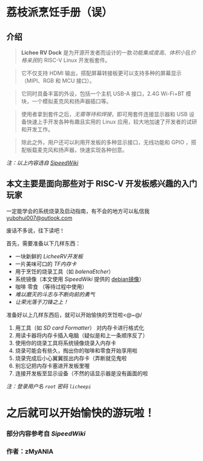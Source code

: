 # **荔枝派烹饪手册（误）**

## **介绍**

> **Lichee RV Dock** 是为开源开发者而设计的一款*功能集成度高*、*体积小*且*价格亲民*的 RISC-V Linux 开发板套件。

> 它不仅支持 HDMI 输出，搭配屏幕转接板更可以支持多种的屏幕显示（MIPI、RGB 和 MCU 接口）。

> 它同时具备丰富的外设，包括一个主机 USB-A 接口，2.4G Wi-Fi+BT 模块，一个模拟麦克风和扬声器插口等。

> 使用者拿到套件之后，*无需等待和焊接*，即可用套件连接显示器和 USB 设备快速上手开发各种有趣且实用的 Linux 应用，较大地加速了开发者的试研和开发工作。

> 除此之外，用户还可以利用开发板的多种显示接口，无线功能和 GPIO ，搭配板载麦克风和扬声器，快速实现各种创意。

*注：以上内容选自 [SipeedWiki](https://en.wiki.sipeed.com/hardware/zh/lichee/RV/flash.html)*


## 本文主要是面向那些对于 RISC-V 开发板感兴趣的入门玩家

一定能学会的系统烧录及启动指南，有不会的地方可以私信我 yubohui007@outlook.com

废话不多说，往下读吧！

首先，需要准备以下几样东西：

* 一块新鲜的 *LicheeRV开发板*
* 一片美味可口的 *TF内存卡*
* 用于烹饪的烧录工具（如 *balenaEtcher*）
* 系统镜像（本文使用 *SipeedWiki* 提供的 [debian镜像](https://mega.nz/folder/lx4CyZBA#PiFhY7oSVQ3gp2ZZ_AnwYA)）
* 咖啡 零食 （等待过程中使用）
* *难以磨灭的斗志与不断向前的勇气*
* *让荣光落于刀锋之上！*

准备好以上几样东西后，就可以开始愉快的烹饪啦<@~@/

1. 用工具（如 *SD card Formatter*） 对内存卡进行格式化
2. 用读卡器将内存卡插入电脑（疑似是和上一条顺序反了）
3. 使用你的烧录工具将系统镜像烧录入内存卡
4. 烧录可能会有些久，掏出你的咖啡和零食开始享用啦
5. 烧录完成后小心翼翼拔出内存卡（弄断就见鬼啦
6. 别忘记把内存卡塞进开发板里喔
7. 连接开发板至显示设备（不然的话显示器是没有画面的啦

*注：登录用户名 `root` 密码 `licheepi`*

# 之后就可以开始愉快的游玩啦！

### 部分内容参考自 *SipeedWiki* 

### 作者：zMyANIA

